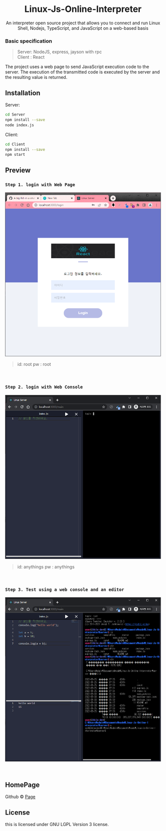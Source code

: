 # <div align="center"> Linux-Js-Online-Interpreter </div>

<div align="center">

An interpreter open source project that allows you to connect and run Linux Shell, Nodejs, TypeScript, and JavaScript on a web-based basis

</div>

### Basic specification

> Server: NodeJS, express, jayson with rpc <br>
> Client : React

The project uses a web page to send JavaScript execution code to the server. The execution of the transmitted code is executed by the server and the resulting value is returned.

## Installation

Server:

```sh
cd Server
npm install --save
node index.js
```

Client:

```sh
cd Client
npm install --save
npm start
```

## Preview

### `Step 1. login with Web Page`

<p><img src="./preview/step1.png" alt="error"></p>

> id: root pw : root <br>

<br>

### `Step 2. login with Web Console`

<p><img src="./preview/step2.png" alt="error"></p>

> id: anythings pw : anythings <br>

<br>

### `Step 3. Test using a web console and an editor`

<p><img src="./preview/step3.png" alt="error"></p>

<br>

## HomePage

Github © [Page](https://github.com/A-big-fish-in-a-small-pond/)

## License

this is licensed under GNU LGPL Version 3 license.
